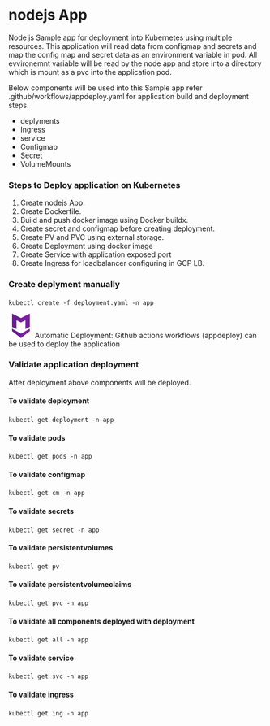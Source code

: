 # nodejs App
Node js Sample app for deployment into Kubernetes using multiple resources. This application will read data from configmap and secrets and map the config map and secret data as an environment variable in pod. All evvironemnt variable will be read by the node app and store into a directory which is mount as a pvc into the application pod. 

Below components will be used into this Sample app refer .github/workflows/appdeploy.yaml for application build and deployment steps.  

* deplyments
* Ingress
* service
* Configmap
* Secret
* VolumeMounts


### Steps to Deploy application on Kubernetes
1. Create nodejs App.
2. Create Dockerfile.
3. Build and push docker image using Docker buildx.
4. Create secret and configmap before creating deployment.
5. Create PV and PVC using external storage.
6. Create Deployment using docker image
7. Create Service with application exposed port
8. Create Ingress for loadbalancer configuring in GCP LB. 

### Create deplyment manually 

`kubectl create -f deployment.yaml -n app`


![alt text](https://github.com/adam-p/markdown-here/raw/master/src/common/images/icon48.png "Note") Automatic Deployment:  Github actions workflows (appdeploy) can be used to deploy the application 

### Validate application deployment
After deployment above components will be deployed. 

#### To validate deployment
`kubectl get deployment -n app` 

#### To validate pods
`kubectl get pods -n app`

#### To validate configmap
`kubectl get cm -n app`

#### To validate secrets
`kubectl get secret -n app`

#### To validate persistentvolumes
`kubectl get pv`

#### To validate persistentvolumeclaims
`kubectl get pvc -n app`

#### To validate all components deployed with deployment
`kubectl get all -n app`

#### To validate service
`kubectl get svc -n app`

#### To validate ingress
`kubectl get ing -n app`

